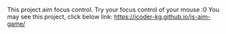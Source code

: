 This project aim focus control. Try your focus control of your mouse :0 
You may see this project, click below link:
https://icoder-kg.github.io/js-aim-game/

